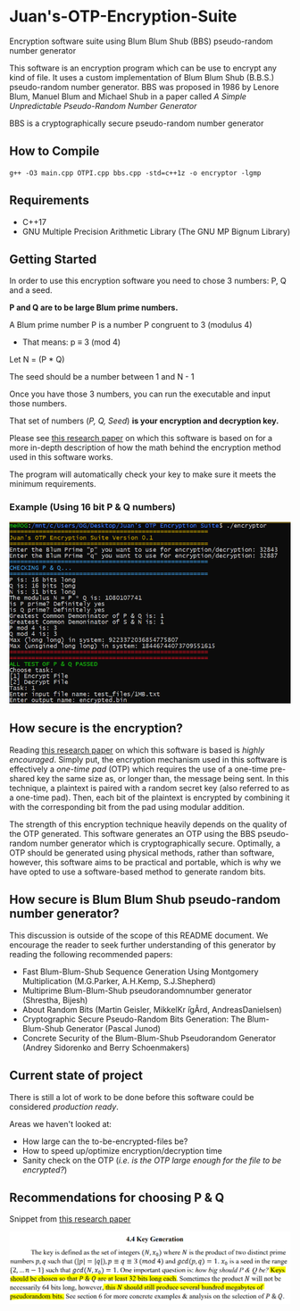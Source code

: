# Juan's-OTP-Encryption-Suite
Encryption software suite using Blum Blum Shub (BBS) pseudo-random number generator 

This software is an encryption program which can be use to encrypt any kind of file. It uses a custom implementation of Blum Blum Shub (B.B.S.) pseudo-random number generator.
BBS was proposed in 1986 by Lenore Blum, Manuel Blum and Michael Shub in a paper called *A Simple Unpredictable Pseudo-Random Number Generator*

BBS is a cryptographically secure pseudo-random number generator

## How to Compile
```
g++ -O3 main.cpp OTPI.cpp bbs.cpp -std=c++1z -o encryptor -lgmp
```

## Requirements

- C++17
- GNU Multiple Precision Arithmetic Library (The GNU MP Bignum Library)


## Getting Started

In order to use this encryption software you need to chose 3 numbers: P, Q and a seed.

**P and Q are to be large Blum prime numbers.**

A Blum prime number P is a number P congruent to 3 (modulus 4)

- That means: p ≡ 3 (mod 4)

Let N = (P * Q)

The seed should be a number between 1 and N - 1

Once you have those 3 numbers, you can run the executable and input those numbers.

That set of numbers (*P, Q, Seed*) **is your encryption and decryption key.**

Please see [this research paper](docs/ResearchPaper.pdf) on which this software is based on for a more in-depth description of how the math behind the encryption method used in this software works. 

The program will automatically check your key to make sure it meets the minimum requirements.

### Example (Using 16 bit P & Q numbers)

![Screenshot 1](docs/img/screenshot_1.PNG)

## How secure is the encryption?

Reading [this research paper](docs/ResearchPaper.pdf) on which this software is based is *highly encouraged*. Simply put, the encryption mechanism used in this software is effectively a *one-time pad* (OTP) which requires the use of a one-time pre-shared key the same size as, or longer than, the message being sent. In this technique, a plaintext is paired with a random secret key (also referred to as a one-time pad). Then, each bit of the plaintext is encrypted by combining it with the corresponding bit from the pad using modular addition.

The strength of this encryption technique heavily depends on the quality of the OTP generated. This software generates an OTP using the BBS pseudo-random number generator which is cryptographically secure. Optimally, a OTP should be generated using physical methods, rather than software, however, this software aims to be practical and portable, which is why we have opted to use a software-based method to generate random bits.


## How secure is Blum Blum Shub pseudo-random number generator?

This discussion is outside of the scope of this README document. We encourage the reader to seek further understanding of this generator by reading the following recommended papers:

-  Fast Blum-Blum-Shub Sequence Generation Using Montgomery Multiplication (M.G.Parker, A.H.Kemp, S.J.Shepherd)
-  Multiprime Blum-Blum-Shub pseudorandomnumber generator (Shrestha, Bijesh)
-  About Random Bits (Martin Geisler, MikkelKr ̄igÂrd, AndreasDanielsen)
-  Cryptographic Secure Pseudo-Random Bits Generation: The Blum-Blum-Shub Generator (Pascal Junod)
-  Concrete Security of the Blum-Blum-Shub Pseudorandom Generator (Andrey Sidorenko and Berry Schoenmakers)

## Current state of project

There is still a lot of work to be done before this software could be considered *production ready*.

Areas we haven't looked at:

- How large can the to-be-encrypted-files be?
- How to speed up/optimize encryption/decryption time
- Sanity check on the OTP (*i.e. is the OTP large enough for the file to be encrypted?*)

## Recommendations for choosing P & Q
Snippet from [this research paper](docs/ResearchPaper.pdf)

![Screenshot 1](docs/img/screenshot_2.PNG)

